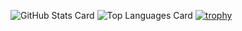 
![GitHub Stats Card](https://github-readme-stats.vercel.app/api?username=AD58-3104&theme=shades-of-purple)
![Top Languages Card](https://github-readme-stats.vercel.app/api/top-langs/?username=AD58-3104&theme=shades-of-purple)
[![trophy](https://github-profile-trophy.vercel.app/?username=AD58-3104&theme=tokyonight)](https://github.com/ryo-ma/github-profile-trophy)
<!--
**AD58-3104/AD58-3104** is a ✨ _special_ ✨ repository because its `README.md` (this file) appears on your GitHub profile.

Here are some ideas to get you started:

- 🔭 I’m currently working on ...
- 🌱 I’m currently learning ...
- 👯 I’m looking to collaborate on ...
- 🤔 I’m looking for help with ...
- 💬 Ask me about ...
- 📫 How to reach me: ...
- 😄 Pronouns: ...
- ⚡ Fun fact: ...
-->

